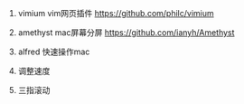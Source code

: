 1. vimium
vim网页插件
https://github.com/philc/vimium

2. amethyst
mac屏幕分屏
https://github.com/ianyh/Amethyst

3. alfred
快速操作mac

4. 调整速度

5. 三指滚动